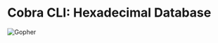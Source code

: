 # Cobra CLI: Hexadecimal Database

![Gopher](<https://external-content.duckduckgo.com/iu/?u=https%3A%2F%2Fmiro.medium.com%2Fmax%2F1007%2F1*X2zMAhjAP445suAyfvPUOw.png&f=1&nofb=1>)
